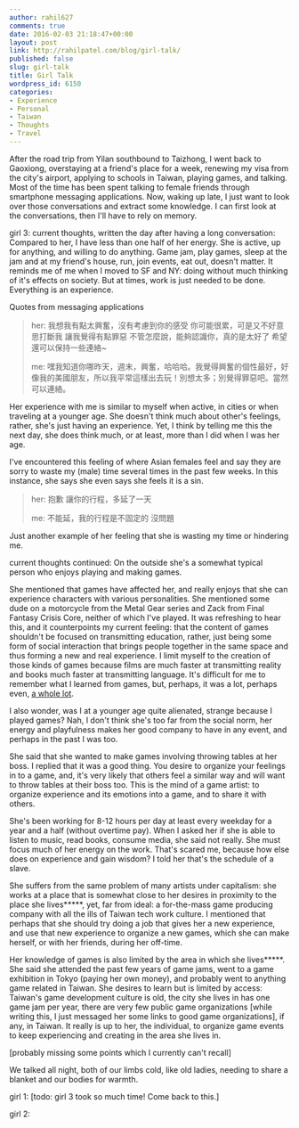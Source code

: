 ```yaml
---
author: rahil627
comments: true
date: 2016-02-03 21:18:47+00:00
layout: post
link: http://rahilpatel.com/blog/girl-talk/
published: false
slug: girl-talk
title: Girl Talk
wordpress_id: 6150
categories:
- Experience
- Personal
- Taiwan
- Thoughts
- Travel
---
```


After the road trip from Yilan southbound to Taizhong, I went back to Gaoxiong, overstaying at a friend's place for a week, renewing my visa from the city's airport, applying to schools in Taiwan, playing games, and talking. Most of the time has been spent talking to female friends through smartphone messaging applications. Now, waking up late, I just want to look over those conversations and extract some knowledge. I can first look at the conversations, then I'll have to rely on memory.

girl 3:
current thoughts, written the day after having a long conversation:
Compared to her, I have less than one half of her energy. She is active, up for anything, and willing to do anything. Game jam, play games, sleep at the jam and at my friend's house, run, join events, eat out, doesn't matter. It reminds me of me when I moved to SF and NY: doing without much thinking of it's effects on society. But at times, work is just needed to be done. Everything is an experience.

Quotes from messaging applications


<blockquote>
her:
我想我有點太興奮，沒有考慮到你的感受
你可能很累，可是又不好意思打斷我
讓我覺得有點罪惡
不管怎麼說，能夠認識你，真的是太好了
希望還可以保持一些連絡~

me:
嘿我知道你哪昨天，週末，興奮，哈哈哈。我覺得興奮的個性最好，好像我的美國朋友，所以我平常這樣出去玩！別想太多；別覺得罪惡吧。當然可以連絡。
</blockquote>



Her experience with me is similar to myself when active, in cities or when traveling at a younger age. She doesn't think much about other's feelings, rather, she's just having an experience. Yet, I think by telling me this the next day, she does think much, or at least, more than I did when I was her age.

I've encountered this feeling of where Asian females feel and say they are sorry to waste my (male) time several times in the past few weeks. In this instance, she says she even says she feels it is a sin.



<blockquote>
her:
抱歉
讓你的行程，多延了一天

me:
不能延，我的行程是不固定的
沒問題
</blockquote>



Just another example of her feeling that she is wasting my time or hindering me.

current thoughts continued:
On the outside she's a somewhat typical person who enjoys playing and making games.

She mentioned that games have affected her, and really enjoys that she can experience characters with various personalities. She mentioned some dude on a motorcycle from the Metal Gear series and Zack from Final Fantasy Crisis Core, neither of which I've played. It was refreshing to hear this, and it counterpoints my current feeling: that the content of games shouldn't be focused on transmitting education, rather, just being some form of social interaction that brings people together in the same space and thus forming a new and real experience. I limit myself to the creation of those kinds of games because films are much faster at transmitting reality and books much faster at transmitting language. It's difficult for me to remember what I learned from games, but, perhaps, it was a lot, perhaps even, [a whole lot](http://www.rahilpatel.com/blog/jrpgs-emulate-travel).

I also wonder, was I at a younger age quite alienated, strange because I played games? Nah, I don't think she's too far from the social norm, her energy and playfulness makes her good company to have in any event, and perhaps in the past I was too.

She said that she wanted to make games involving throwing tables at her boss. I replied that it was a good thing. You desire to organize your feelings in to a game, and, it's very likely that others feel a similar way and will want to throw tables at their boss too. This is the mind of a game artist: to organize experience and its emotions into a game, and to share it with others.

She's been working for 8-12 hours per day at least every weekday for a year and a half (without overtime pay). When I asked her if she is able to listen to music, read books, consume media, she said not really. She must focus much of her energy on the work. That's scared me, because how else does on experience and gain wisdom? I told her that's the schedule of a slave.

She suffers from the same problem of many artists under capitalism: she works at a place that is somewhat close to her desires in proximity to the place she lives*****, yet, far from ideal: a for-the-mass game producing company with all the ills of Taiwan tech work culture. I mentioned that perhaps that she should try doing a job that gives her a new experience, and use that new experience to organize a new games, which she can make herself, or with her friends, during her off-time.

Her knowledge of games is also limited by the area in which she lives*****. She said she attended the past few years of game jams, went to a game exhibition in Tokyo (paying her own money), and probably went to anything game related in Taiwan. She desires to learn but is limited by access: Taiwan's game development culture is old, the city she lives in has one game jam per year, there are very few public game organizations [while writing this, I just messaged her some links to good game organizations], if any, in Taiwan. It really is up to her, the individual, to organize game events to keep experiencing and creating in the area she lives in.

[probably missing some points which I currently can't recall]

We talked all night, both of our limbs cold, like old ladies, needing to share a blanket and our bodies for warmth.

girl 1:
[todo: girl 3 took so much time! Come back to this.]

girl 2:
